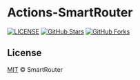 # Actions-SmartRouter

[![LICENSE](https://img.shields.io/github/license/mashape/apistatus.svg?style=flat-square&label=LICENSE)](https://github.com/online2311/Actions-SmartRouter/blob/master/LICENSE)
[![GitHub Stars](https://img.shields.io/github/stars/online2311/Actions-SmartRouter.svg?style=flat-square&label=Stars)](https://github.com/online2311/Actions-SmartRouter/stargazers)
[![GitHub Forks](https://img.shields.io/github/forks/online2311/Actions-SmartRouter.svg?style=flat-square&label=Forks)](https://github.com/online2311/Actions-SmartRouter/fork)
## License

[MIT](https://github.com/online2311/Actions-SmartRouter/blob/master/LICENSE) © SmartRouter
